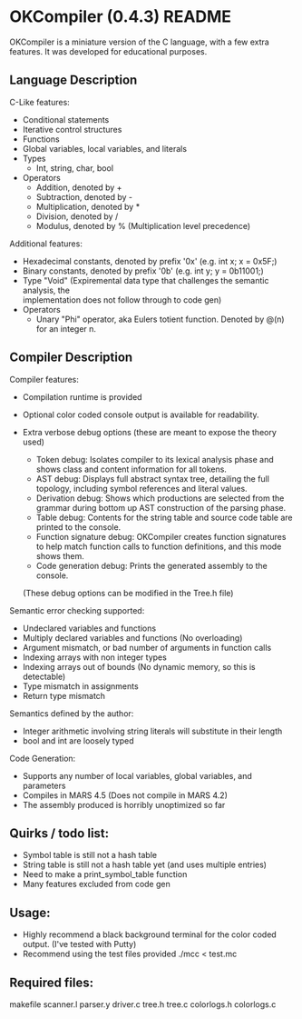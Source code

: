 # OKCompiler (0.4.3) README #

OKCompiler is a miniature version of the C language, with a few extra features.
It was developed for educational purposes.

## Language Description ##
C-Like features:
 - Conditional statements
 - Iterative control structures
 - Functions
 - Global variables, local variables, and literals
 - Types
   - Int, string, char, bool
 - Operators
   - Addition, denoted by +
   - Subtraction, denoted by -
   - Multiplication, denoted by *
   - Division, denoted by /
   - Modulus, denoted by %
	(Multiplication level precedence) 

Additional features:
 - Hexadecimal constants, denoted by prefix '0x'
   (e.g. int x; x = 0x5F;)
 - Binary constants, denoted by prefix '0b'
   (e.g. int y; y = 0b11001;)
 - Type "Void"
   (Expiremental data type that challenges the semantic analysis, the  
    implementation does not follow through to code gen)
 - Operators
   - Unary "Phi" operator, aka Eulers totient function.
     Denoted by @(n) for an integer n.
	
 
## Compiler Description ##
Compiler features:
 - Compilation runtime is provided
 - Optional color coded console output is available for readability.
 - Extra verbose debug options (these are meant to expose the theory used)
   - Token debug: Isolates compiler to its lexical analysis phase and shows
     class and content information for all tokens.
   - AST debug: Displays full abstract syntax tree, detailing the full topology,
     including symbol references and literal values.
   - Derivation debug: Shows which productions are selected from the grammar
     during bottom up AST construction of the parsing phase.
   - Table debug: Contents for the string table and source code table are 
     printed to the console. 
   - Function signature debug: OKCompiler creates function signatures to
     help match function calls to function definitions, and this mode shows them.  
   - Code generation debug: Prints the generated assembly to the console.

   (These debug options can be modified in the Tree.h file)
   
Semantic error checking supported:
 - Undeclared variables and functions
 - Multiply declared variables and functions (No overloading)
 - Argument mismatch, or bad number of arguments in function calls
 - Indexing arrays with non integer types
 - Indexing arrays out of bounds (No dynamic memory, so this is detectable)
 - Type mismatch in assignments
 - Return type mismatch

Semantics defined by the author:
 - Integer arithmetic involving string literals will substitute in their length 
 - bool and int are loosely typed
	
Code Generation:
 - Supports any number of local variables, global variables, and parameters
 - Compiles in MARS 4.5 (Does not compile in MARS 4.2)
 - The assembly produced is horribly unoptimized so far
	
## Quirks / todo list: ##
 - Symbol table is still not a hash table
 - String table is still not a hash table yet (and uses multiple entries)
 - Need to make a print_symbol_table function
 - Many features excluded from code gen
 
## Usage: ##
 - Highly recommend a black background terminal for the color coded output.
	(I've tested with Putty)
 - Recommend using the test files provided
	./mcc < test.mc

## Required files: ##
  makefile
  scanner.l
  parser.y
  driver.c
  tree.h
  tree.c
  colorlogs.h
  colorlogs.c
  








